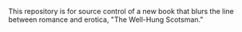 This repository is for source control of a new book that blurs the line between romance and erotica, "The Well-Hung Scotsman."
